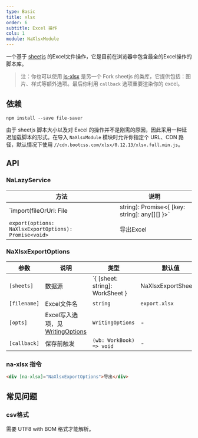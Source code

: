 ```yaml
---
type: Basic
title: xlsx
order: 6
subtitle: Excel 操作
cols: 1
module: NaXlsxModule
---
```


一个基于 [sheetjs](https://docs.sheetjs.com) 的Excel文件操作，它是目前在浏览器中包含最全的Excel操作的脚本库。

> 注：你也可以使用 [js-xlsx](https://github.com/protobi/js-xlsx) 是另一个 Fork sheetjs 的类库，它提供包括：图片、样式等额外选项。最后你利用 `callback` 选项重要渲染你的 excel。

## 依赖

```
npm install --save file-saver
```

由于 sheetjs 脚本大小以及对 Excel 的操作并不是刚需的原因，因此采用一种延迟加载脚本的形式。在导入 `NaXlsxModule` 模块时允许你指定个 URL、CDN 路径，默认情况下使用 `//cdn.bootcss.com/xlsx/0.12.13/xlsx.full.min.js`。

## API

### NaLazyService

方法 | 说明 |
----|------
`import(fileOrUrl: File | string): Promise<{ [key: string]: any[][] }>` | 导入Excel，返回 JSON
`export(options: NaXlsxExportOptions): Promise<void>` | 导出Excel

### NaXlsxExportOptions

参数 | 说明 | 类型 | 默认值
----|------|-----|------
`[sheets]` | 数据源 | `{ [sheet: string]: WorkSheet } | NaXlsxExportSheet[]` | -
`[filename]` | Excel文件名 | `string` | `export.xlsx`
`[opts]` | Excel写入选项，见 [WritingOptions](https://docs.sheetjs.com/#writing-options) | `WritingOptions` | -
`[callback]` | 保存前触发 | `(wb: WorkBook) => void` | -

### na-xlsx 指令

```html
<div [na-xlsx]="NaXlsxExportOptions">导出</div>
```

## 常见问题

### csv格式

需要 UTF8 with BOM 格式才能解析。
